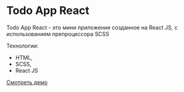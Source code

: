 # Todo App React 

Todo App React - это мини приложение созданное на React JS, с использованием препроцессора SCSS

Технологии:

- HTML,
- SCSS,
- React JS


[Смотреть демо](https://RuslanSalyukov007.github.io/todo-app-react/)

